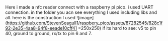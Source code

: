 Here i made a nfc reader connect with a raspberry pi pico. i used UART connection. in the folder you acn see everything I used including libs and all.
here is the construction I used ![image](https://github.com/StevenSeagull1/raspbery_pico/assets/87282545/828c1f92-2e35-4aa8-94f8-eeade10cff41 =250x250)
if its hard to see: v5 to pin 40, ground to ground, rx/tx to pin 6 and 7.
